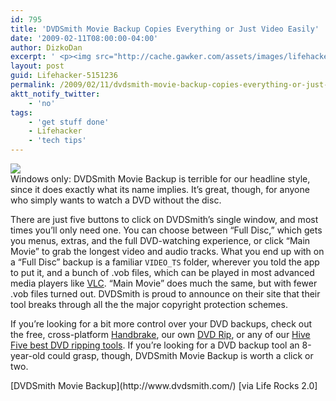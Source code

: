 ```yaml
---
id: 795
title: 'DVDSmith Movie Backup Copies Everything or Just Video Easily'
date: '2009-02-11T08:00:00-04:00'
author: DizkoDan
excerpt: ' <p><img src="http://cache.gawker.com/assets/images/lifehacker/2009/02/dvdsmith_full.png" width="639" height="486" style="display:block;float:none;" /><br /> Windows only: DVDSmith Movie Backup is terrible for our headline style, since it does exactly what its name implies. It''s great, though, for anyone who simply wants to watch a DVD without the disc.</p> <p>There are just five buttons to click on DVDSmith''s single window, and most times you''ll only need one. You can choose between "Full Disc," which gets you menus, extras, and the full DVD-watching experience, or click "Main Movie" to grab the longest video and audio tracks. What you end up with on a "Full Disc" backup is a familiar <code>VIDEO_TS</code> folder, wherever you told the app to put it, and a bunch of .vob files, which can be played in most advanced media players like <a href="http://videolan.org/vlc">VLC</a>. "Main Movie" does much the same, but with fewer .vob files turned out. DVDSmith is proud to announce on their site that their tool breaks through all the the major copyright protection schemes.</p> <p>If you''re looking for a bit more control over your DVD backups, check out the free, cross-platform <a href="http://handbrake.m0k.org/">Handbrake</a>, our own <a href="http://lifehacker.com/355281/dvd-rip-automates-one+click-dvd-ripping">DVD Rip</a>, or any of our <a href="http://lifehacker.com/380702/five-best-dvd-ripping-tools">Hive Five best DVD ripping tools</a>. If you''re looking for a DVD backup tool an 8-year-old could grasp, though, DVDSmith Movie Backup is worth a click or two.</p> <div class="related"><a href="http://www.dvdsmith.com/">DVDSmith Movie Backup</a> [via <a>Life Rocks 2.0</a>]</div> '
layout: post
guid: Lifehacker-5151236
permalink: /2009/02/11/dvdsmith-movie-backup-copies-everything-or-just-video-easily/
aktt_notify_twitter:
    - 'no'
tags:
    - 'get stuff done'
    - Lifehacker
    - 'tech tips'
---
```


![](http://cache.gawker.com/assets/images/lifehacker/2009/02/dvdsmith_full.png)  
 Windows only: DVDSmith Movie Backup is terrible for our headline style, since it does exactly what its name implies. It’s great, though, for anyone who simply wants to watch a DVD without the disc.

There are just five buttons to click on DVDSmith’s single window, and most times you’ll only need one. You can choose between “Full Disc,” which gets you menus, extras, and the full DVD-watching experience, or click “Main Movie” to grab the longest video and audio tracks. What you end up with on a “Full Disc” backup is a familiar `VIDEO_TS` folder, wherever you told the app to put it, and a bunch of .vob files, which can be played in most advanced media players like [VLC](http://videolan.org/vlc). “Main Movie” does much the same, but with fewer .vob files turned out. DVDSmith is proud to announce on their site that their tool breaks through all the the major copyright protection schemes.

If you’re looking for a bit more control over your DVD backups, check out the free, cross-platform [Handbrake](http://handbrake.m0k.org/), our own [DVD Rip](http://lifehacker.com/355281/dvd-rip-automates-one+click-dvd-ripping), or any of our [Hive Five best DVD ripping tools](http://lifehacker.com/380702/five-best-dvd-ripping-tools). If you’re looking for a DVD backup tool an 8-year-old could grasp, though, DVDSmith Movie Backup is worth a click or two.

<div class="related">[DVDSmith Movie Backup](http://www.dvdsmith.com/) [via <a>Life Rocks 2.0</a>]</div>